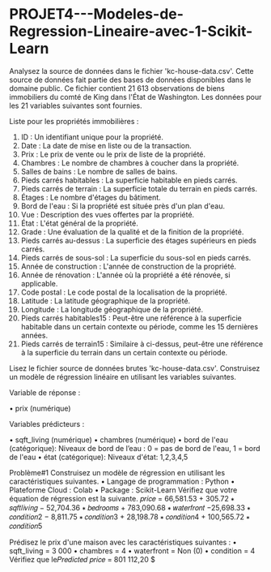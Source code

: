 # PROJET4---Modeles-de-Regression-Lineaire-avec-1-Scikit-Learn
Analysez la source de données dans le fichier 'kc-house-data.csv'. Cette source de données fait partie des bases de données disponibles dans le domaine public. Ce fichier contient 21 613 observations de biens immobiliers du comté de King dans l'État de Washington. Les données pour les 21 variables suivantes sont fournies.

Liste pour les propriétés immobilières :

1. ID : Un identifiant unique pour la propriété.
2. Date : La date de mise en liste ou de la transaction.
3. Prix : Le prix de vente ou le prix de liste de la propriété.
4. Chambres : Le nombre de chambres à coucher dans la propriété.
5. Salles de bains : Le nombre de salles de bains.
6. Pieds carrés habitables : La superficie habitable en pieds carrés.
7. Pieds carrés de terrain : La superficie totale du terrain en pieds carrés.
8. Étages : Le nombre d'étages du bâtiment.
9. Bord de l'eau : Si la propriété est située près d'un plan d'eau.
10. Vue : Description des vues offertes par la propriété.
11. État : L'état général de la propriété.
12. Grade : Une évaluation de la qualité et de la finition de la propriété.
13. Pieds carrés au-dessus : La superficie des étages supérieurs en pieds carrés.
14. Pieds carrés de sous-sol : La superficie du sous-sol en pieds carrés.
15. Année de construction : L'année de construction de la propriété.
16. Année de rénovation : L'année où la propriété a été rénovée, si applicable.
17. Code postal : Le code postal de la localisation de la propriété.
18. Latitude : La latitude géographique de la propriété.
19. Longitude : La longitude géographique de la propriété.
20. Pieds carrés habitables15 : Peut-être une référence à la superficie habitable dans un certain contexte ou période, comme les 15 dernières années.
21. Pieds carrés de terrain15 : Similaire à ci-dessus, peut-être une référence à la superficie du terrain dans un certain contexte ou période.


Lisez le fichier source de données brutes 'kc-house-data.csv'. Construisez un modèle de régression linéaire en utilisant les variables suivantes.

Variable de réponse :

•	prix (numérique)

Variables prédicteurs :

•	sqft_living (numérique)
•	chambres (numérique)
•	bord de l'eau (catégorique): Niveaux de bord de l’eau : 0 = pas de bord de l'eau, 1 = bord de l'eau
•	état (catégorique): Niveaux d'état: 1,2,3,4,5
 
Problème#1
Construisez un modèle de régression en utilisant les caractéristiques suivantes.
•	Langage de programmation : Python
•	Plateforme Cloud : Colab
•	Package : Scikit-Learn
Vérifiez que votre équation de régression est la suivante.
𝑝𝑟𝑖𝑐𝑒 = 66,581.53 + 305.72 ∗ 𝑠𝑞𝑓𝑡𝑙𝑖𝑣𝑖𝑛𝑔 − 52,704.36 ∗ 𝑏𝑒𝑑𝑟𝑜𝑜𝑚𝑠 + 783,090.68 ∗ 𝑤𝑎𝑡𝑒𝑟𝑓𝑟𝑜𝑛𝑡
−25,698.33 ∗ 𝑐𝑜𝑛𝑑𝑖𝑡𝑖𝑜𝑛2 − 8,811.75 ∗ 𝑐𝑜𝑛𝑑𝑖𝑡𝑖𝑜𝑛3 + 28,198.78 ∗ 𝑐𝑜𝑛𝑑𝑖𝑡𝑖𝑜𝑛4 + 100,565.72 ∗ 𝑐𝑜𝑛𝑑𝑖𝑡𝑖𝑜𝑛5

Prédisez le prix d'une maison avec les caractéristiques suivantes :
•	sqft_living = 3 000
•	chambres = 4
•	waterfront = Non (0)
•	condition = 4
Vérifiez que le𝑃𝑟𝑒𝑑𝑖𝑐𝑡𝑒𝑑 𝑝𝑟𝑖𝑐𝑒 = 801 112,20 $
